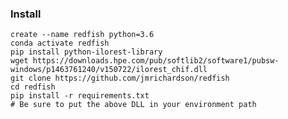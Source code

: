### Install

	create --name redfish python=3.6
	conda activate redfish
	pip install python-ilorest-library
	wget https://downloads.hpe.com/pub/softlib2/software1/pubsw-windows/p1463761240/v150722/ilorest_chif.dll
	git clone https://github.com/jmrichardson/redfish
	cd redfish
	pip install -r requirements.txt
	# Be sure to put the above DLL in your environment path


